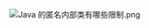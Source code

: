 ![Java 的匿名内部类有哪些限制.png](https://github.com/FishInWater-1999/android_interviews/blob/master/Java/%E5%8C%BF%E5%90%8D%E5%86%85%E9%83%A8%E7%B1%BB/%E5%8C%BF%E5%90%8D%E5%86%85%E9%83%A8%E7%B1%BB%E6%9C%89%E5%93%AA%E4%BA%9B%E9%99%90%E5%88%B6%EF%BC%9F/Java%20%E7%9A%84%E5%8C%BF%E5%90%8D%E5%86%85%E9%83%A8%E7%B1%BB%E6%9C%89%E5%93%AA%E4%BA%9B%E9%99%90%E5%88%B6.png)
